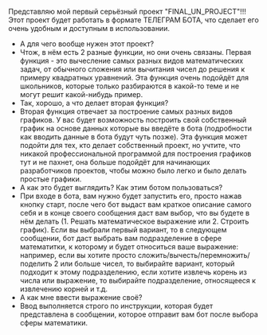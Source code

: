 Представляю мой первый серьёзный проект "FINAL_UN_PROJECT"!!!
Этот проект будет работать в формате ТЕЛЕГРАМ БОТА, что сделает его очень удобным и доступным в использовании.
- А для чего вообще нужен этот проект?
- Чтож, в нём есть 2 разные функции, но они очень связаны. Первая функция - это вычесление самых разных видов математических задач, от обычного сложения или вычитания чисел до решения к примеру квадратных уравнений. Эта функция очень подойдёт для школьников, которые только разбираются в какой-то теме и не могут решит какой-нибудь пример.
- Так, хорошо, а что делает вторая функция?
- Вторая функция отвечает за построение самых разных видов графиков. У вас будет возможность построить свой собственный график на основе данных которые вы введёте в бота (подробности как вводить данные в бота будут чуть позже). Эта функция может подойти для тех, кто делает собственный проект, но учтите, что никакой профессиональной программой для построения графиков тут и не пахнет, она больше подойдёт для начинающих разработчиков проектов, чтобы можно было легко и было делать простые графики.
- А как это будет выглядить? Как этим ботом пользоваться?
- При входе в бота, вам нужно будет запустить его, просто нажав кнопку старт, после чего бот выдаст вам краткое описание самого себя и в конце своего сообщения даст вам выбор, что вы будете в нём делать (1. Решать математическое выражение или 2. Строить график). Если вы выбрали первый вариант, то в следующем сообщении, бот даст выбрать вам подразделение в сфере математитки, к которому и будет относиться ваше выражение: например, если вы хотите просто сложить/вычесть/перемножить/поделить 2 или больше чисел, то выбирайте вариант, который подходит к этому подразделению, если хотите извлечь корень из числа или выражение, то выбирайте подразделение, относящееся к извлечению корней и т.д.
- А как мне ввести выражение своё?
-  Ввод выполняется строго по инструкции, которая будет представлена в сообщении, которое отправит вам бот после выбора сферы математики. 
